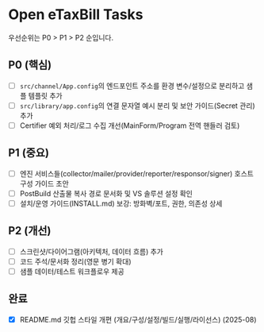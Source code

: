 # Open eTaxBill Tasks

우선순위는 P0 > P1 > P2 순입니다.

## P0 (핵심)
- [ ] `src/channel/App.config`의 엔드포인트 주소를 환경 변수/설정으로 분리하고 샘플 템플릿 추가
- [ ] `src/library/app.config`의 연결 문자열 예시 분리 및 보안 가이드(Secret 관리) 추가
- [ ] Certifier 예외 처리/로그 수집 개선(MainForm/Program 전역 핸들러 검토)

## P1 (중요)
- [ ] 엔진 서비스들(collector/mailer/provider/reporter/responsor/signer) 호스트 구성 가이드 초안
- [ ] PostBuild 산출물 복사 경로 문서화 및 VS 솔루션 설정 확인
- [ ] 설치/운영 가이드(INSTALL.md) 보강: 방화벽/포트, 권한, 의존성 상세

## P2 (개선)
- [ ] 스크린샷/다이어그램(아키텍처, 데이터 흐름) 추가
- [ ] 코드 주석/문서화 정리(영문 병기 확대)
- [ ] 샘플 데이터/테스트 워크플로우 제공

## 완료
- [x] README.md 깃헙 스타일 개편 (개요/구성/설정/빌드/실행/라이선스) (2025-08)

